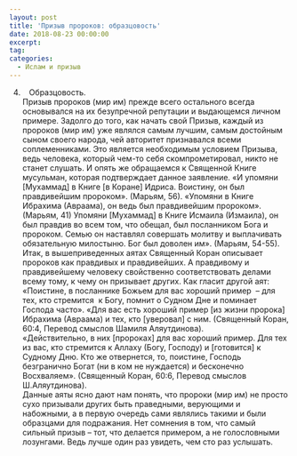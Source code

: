 ```yaml
---
layout: post
title: 'Призыв пророков: образцовость'
date: 2018-08-23 00:00:00
excerpt:
tag:
categories:
  - Ислам и призыв
---
```


4. &nbsp; &nbsp;Образцовость.&nbsp;<br>Призыв пророков (мир им) прежде всего остального всегда основывался на их безупречной репутации и выдающемся личном примере. Задолго до того, как начать свой Призыв, каждый из пророков (мир им) уже являлся самым лучшим, самым достойным сыном своего народа, чей авторитет признавался всеми соплеменниками. Это является необходимым условием Призыва, ведь человека, который чем-то себя скомпрометировал, никто не станет слушать. И опять же обращаемся к Священной Книге мусульман, которая подтверждает данное заявление. &laquo;И упомяни [Мухаммад] в Книге [в Коране] Идриса. Воистину, он был правдивейшим пророком&raquo;. (Марьям, 56). &laquo;Упомяни в Книге Ибрахима (Авраама), он ведь был правдивейшим пророком&raquo;. (Марьям, 41) Упомяни [Мухаммад] в Книге Исмаила (Измаила), он был правдив во всем том, что обещал, был посланником Бога и пророком. Семью он наставлял совершать молитву и выплачивать обязательную милостыню. Бог был доволен им&raquo;. (Марьям, 54-55). Итак, в вышеприведенных аятах Священный Коран описывает пророков как правдивых и правдивейших. А правдивому и правдивейшему человеку свойственно соответствовать делами всему тому, к чему он призывает других. Как гласит другой аят: &laquo;Поистине, в посланнике Божьем для вас хороший пример &nbsp;– для тех, кто стремится &nbsp;к Богу, помнит о Судном Дне и поминает Господа часто&raquo;. &laquo;Для вас есть хороший пример [из жизни пророка] Ибрахима (Авраама) и тех, кто [уверовал] с ним. (Священный Коран, 60:4, Перевод смыслов Шамиля Аляутдинова).&nbsp;<br>&laquo;Действительно, в них [пророках] для вас хороший пример. Для тех из вас, кто стремится к Аллаху (Богу, Господу) и [готовится] к Судному Дню. Кто же отвернется, то, поистине, Господь безгранично Богат (ни в ком не нуждается) и бесконечно Восхваляем&raquo;. (Священный Коран, 60:6, Перевод смыслов Ш.Аляутдинова).<br>Данные аяты ясно дают нам понять, что пророки (мир им) не просто сухо призывали других быть праведными, верующими и набожными, а в первую очередь сами являлись такими и были образцами для подражания. Нет сомнения в том, что самый сильный призыв – тот, что делается примером, а не голословными лозунгами. Ведь лучше один раз увидеть, чем сто раз услышать.
